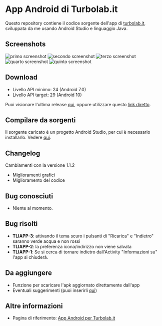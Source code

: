 App Android di Turbolab.it
==========================


Questo repository contiene il codice sorgente dell'app di [turbolab.it](https://turbolab.it), sviluppata da me usando Android Studio e linguaggio Java.

## Screenshots

![primo screenshot](https://i.ibb.co/kyhSKBr/Screenshot-20200714-181858.png)
![secondo screenshot](https://i.ibb.co/6gL8Kz5/Screenshot-20200714-181910.png) 
![terzo screenshot](https://i.ibb.co/YZCnyjW/Screenshot-20200714-181924.png)
![quarto screenshot](https://i.ibb.co/7nx8YwC/Screenshot-20200714-181929.png)
![quinto screenshot](https://i.ibb.co/2qP5qDx/Screenshot-20200716-172116-1.png)

## Download

* Livello API minimo: 24 (Android 7.0)
* Livello API target: 29 (Android 10)

Puoi visionare l'ultima release [qui](https://github.com/maurotramonti/turbolabit/releases/tag/v1.1.2), oppure utilizzare questo [link diretto](https://github.com/maurotramonti/turbloabit/releases/download/v1.1.2/com.maurotramonti.turbolabit-1.1.2.apk).

## Compilare da sorgenti

Il sorgente caricato è un progetto Android Studio, per cui è necessario installarlo. Vedere [qui](https://developer.google.com/studio).

## Changelog

Cambiamenti con la versione 1.1.2

* Miglioramenti grafici
* Miglioramento del codice


## Bug conosciuti

* Niente al momento.

## Bug risolti

* **TLIAPP-3**: attivando il tema scuro i pulsanti di "Ricarica" e "Indietro" saranno verde acqua e non rossi
* **TLIAPP-2**: la preferenza icona/indirizzo non viene salvata
* **TLIAPP-1**: Se si cerca di tornare indietro dall'Activity "Informazioni su" l'app si chiuderà.

## Da aggiungere

* Funzione per scaricare l'apk aggiornato direttamente dall'app
* Eventuali suggerimenti (puoi inserirli [qui](https://turbolab.it/forum/viewtopic.php?f=26&t=9699))

## Altre informazioni

* Pagina di riferimento: [App Android per Turbolab.it](https://turbolab.it/android-28/app-android-turbolab.it-2882)
